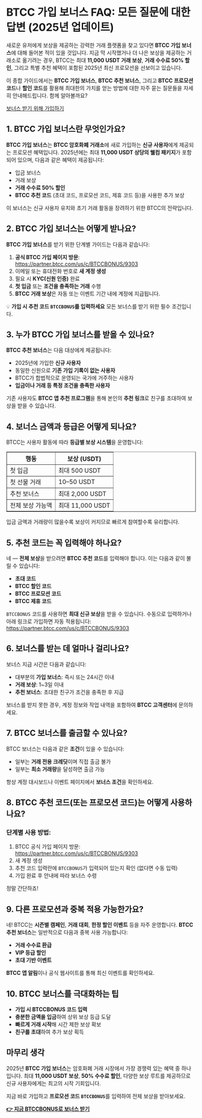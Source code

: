 <h1>BTCC 가입 보너스 FAQ: 모든 질문에 대한 답변 (2025년 업데이트)</h1>
<p>새로운 유저에게 보상을 제공하는 강력한 거래 플랫폼을 찾고 있다면 <strong>BTCC 가입 보너스</strong>에 대해 들어본 적이 있을 것입니다. 지금 막 시작했거나 더 나은 보상을 제공하는 거래소로 옮기려는 경우, BTCC는 최대 <strong>11,000 USDT 거래 보상</strong>, <strong>거래 수수료 50% 할인</strong>, 그리고 특별 추천 혜택이 포함된 2025년 최신 프로모션을 선보이고 있습니다.</p>
<p>이 종합 가이드에서는 <strong>BTCC 가입 보너스</strong>, <strong>BTCC 추천 보너스</strong>, 그리고 <strong>BTCC 프로모션 코드</strong>나 <strong>할인 코드</strong>를 활용해 최대한의 가치를 얻는 방법에 대한 자주 묻는 질문들을 자세히 안내해드립니다. 함께 알아볼까요?</p>
<p><a href="https://partner.btcc.com/us/c/BTCCBONUS/9303" target="_blank">보너스 받기 위해 가입하기</a></p>
<img src="https://images.mirror-media.xyz/publication-images/Vppr_T52t1oqRKt5Adhiz.png?height=960&amp;width=1920" decoding="async" data-nimg="fill" class="css-xah9so" style="position:absolute;top:0;left:0;bottom:0;right:0;box-sizing:border-box;padding:0;border:none;margin:auto;display:block;width:0;height:0;min-width:100%;max-width:100%;min-height:100%;max-height:100%">
<h2>1. BTCC 가입 보너스란 무엇인가요?</h2>
<p><strong>BTCC 가입 보너스</strong>는 <strong>BTCC 암호화폐 거래소</strong>에 새로 가입하는 <strong>신규 사용자</strong>에게 제공되는 프로모션 혜택입니다. 2025년에는 최대 <strong>11,000 USDT 상당의 웰컴 패키지</strong>가 포함되어 있으며, 다음과 같은 혜택이 제공됩니다:</p>
<ul>
  <li>입금 보너스</li>
  <li>거래 보상</li>
  <li><strong>거래 수수료 50% 할인</strong></li>
  <li><strong>BTCC 추천 코드</strong> (초대 코드, 프로모션 코드, 제휴 코드 등)을 사용한 추가 보상</li>
</ul>
<p>이 보너스는 신규 사용자 유치와 초기 거래 활동을 장려하기 위한 BTCC의 전략입니다.</p>

<h2>2. BTCC 가입 보너스는 어떻게 받나요?</h2>
<p><strong>BTCC 가입 보너스</strong>를 받기 위한 단계별 가이드는 다음과 같습니다:</p>
<ol>
  <li><strong>공식 BTCC 가입 페이지 방문</strong>:<br><a href="https://partner.btcc.com/us/c/BTCCBONUS/9303" target="_blank">https://partner.btcc.com/us/c/BTCCBONUS/9303</a></li>
  <li>이메일 또는 휴대전화 번호로 <strong>새 계정 생성</strong></li>
  <li>필요 시 <strong>KYC(신원 인증)</strong> 완료</li>
  <li><strong>첫 입금</strong> 또는 <strong>조건을 충족하는 거래</strong> 수행</li>
  <li><strong>BTCC 거래 보상</strong>은 자동 또는 이벤트 기간 내에 계정에 지급됩니다.</li>
</ol>
<p>💡 <strong>가입 시 추천 코드 <code>BTCCBONUS</code>를 입력하세요</strong> 모든 보너스를 받기 위한 필수 조건입니다.</p>

<h2>3. 누가 BTCC 가입 보너스를 받을 수 있나요?</h2>
<p><strong>BTCC 추천 보너스</strong>는 다음 대상에게 제공됩니다:</p>
<ul>
  <li>2025년에 가입한 <strong>신규 사용자</strong></li>
  <li>동일한 신원으로 <strong>기존 가입 기록이 없는 사용자</strong></li>
  <li>BTCC가 합법적으로 운영되는 국가에 거주하는 사용자</li>
  <li><strong>입금이나 거래 등 특정 조건을 충족한 사용자</strong></li>
</ul>
<p>기존 사용자도 <strong>BTCC 앱 추천 프로그램</strong>을 통해 본인의 <strong>추천 링크</strong>로 친구를 초대하여 보상을 받을 수 있습니다.</p>

<h2>4. 보너스 금액과 등급은 어떻게 되나요?</h2>
<p>BTCC는 사용자 활동에 따라 <strong>등급별 보상 시스템</strong>을 운영합니다:</p>
<table border="1" cellpadding="6" cellspacing="0">
<tr><th><strong>행동</strong></th><th><strong>보상 (USDT)</strong></th></tr>
<tr><td>첫 입금</td><td>최대 500 USDT</td></tr>
<tr><td>첫 선물 거래</td><td>10–50 USDT</td></tr>
<tr><td>추천 보너스</td><td>최대 2,000 USDT</td></tr>
<tr><td>전체 보상 가능액</td><td>최대 11,000 USDT</td></tr>
</table>
<p>입금 금액과 거래량이 많을수록 보상이 커지므로 빠르게 참여할수록 유리합니다.</p>

<h2>5. 추천 코드는 꼭 입력해야 하나요?</h2>
<p>네 — <strong>전체 보상</strong>을 받으려면 <strong>BTCC 추천 코드</strong>를 입력해야 합니다. 이는 다음과 같이 불릴 수 있습니다:</p>
<ul>
  <li><strong>초대 코드</strong></li>
  <li><strong>BTCC 할인 코드</strong></li>
  <li><strong>BTCC 프로모션 코드</strong></li>
  <li><strong>BTCC 제휴 코드</strong></li>
</ul>
<p><code>BTCCBONUS</code> 코드를 사용하면 <strong>최대 신규 보상</strong>을 받을 수 있습니다. 수동으로 입력하거나 아래 링크로 가입하면 자동 적용됩니다:<br><a href="https://partner.btcc.com/us/c/BTCCBONUS/9303" target="_blank">https://partner.btcc.com/us/c/BTCCBONUS/9303</a></p>

<h2>6. 보너스를 받는 데 얼마나 걸리나요?</h2>
<p>보너스 지급 시간은 다음과 같습니다:</p>
<ul>
  <li>대부분의 <strong>가입 보너스</strong>: 즉시 또는 24시간 이내</li>
  <li><strong>거래 보상</strong>: 1~3일 이내</li>
  <li><strong>추천 보너스</strong>: 초대한 친구가 조건을 충족한 후 지급</li>
</ul>
<p>보너스를 받지 못한 경우, 계정 정보와 작업 내역을 포함하여 <strong>BTCC 고객센터</strong>에 문의하세요.</p>

<h2>7. BTCC 보너스를 출금할 수 있나요?</h2>
<p>BTCC 보너스는 다음과 같은 <strong>조건</strong>이 있을 수 있습니다:</p>
<ul>
  <li>일부는 <strong>거래 전용 크레딧</strong>이며 직접 출금 불가</li>
  <li>일부는 <strong>최소 거래량</strong>을 달성하면 출금 가능</li>
</ul>
<p>항상 계정 대시보드나 이벤트 페이지에서 <strong>보너스 조건</strong>을 확인하세요.</p>

<h2>8. BTCC 추천 코드(또는 프로모션 코드)는 어떻게 사용하나요?</h2>
<h3>단계별 사용 방법:</h3>
<ol>
  <li>BTCC 공식 가입 페이지 방문:<br><a href="https://partner.btcc.com/us/c/BTCCBONUS/9303" target="_blank">https://partner.btcc.com/us/c/BTCCBONUS/9303</a></li>
  <li>새 계정 생성</li>
  <li>추천 코드 입력란에 <code>BTCCBONUS</code>가 입력되어 있는지 확인 (없다면 수동 입력)</li>
  <li>가입 완료 후 안내에 따라 보너스 수령</li>
</ol>
<p>정말 간단하죠!</p>

<h2>9. 다른 프로모션과 중복 적용 가능한가요?</h2>
<p>네! BTCC는 <strong>시즌별 캠페인</strong>, <strong>거래 대회</strong>, <strong>한정 할인 이벤트</strong> 등을 자주 운영합니다. <strong>BTCC 추천 보너스</strong>는 일반적으로 다음과 중복 사용 가능합니다:</p>
<ul>
  <li><strong>거래 수수료 환급</strong></li>
  <li><strong>VIP 등급 할인</strong></li>
  <li><strong>초대 기반 이벤트</strong></li>
</ul>
<p><strong>BTCC 앱 알림</strong>이나 공식 웹사이트를 통해 최신 이벤트를 확인하세요.</p>

<h2>10. BTCC 보너스를 극대화하는 팁</h2>
<ul>
  <li><strong>가입 시 BTCCBONUS 코드 입력</strong></li>
  <li><strong>충분한 금액을 입금</strong>하여 상위 보상 등급 도달</li>
  <li><strong>빠르게 거래 시작</strong>해 시간 제한 보상 확보</li>
  <li><strong>친구를 초대</strong>하여 추가 보상 획득</li>
</ul>

<h2>마무리 생각</h2>
<p>2025년 <strong>BTCC 가입 보너스</strong>는 암호화폐 거래 시장에서 가장 경쟁력 있는 혜택 중 하나입니다. 최대 <strong>11,000 USDT 보상</strong>, <strong>50% 수수료 할인</strong>, 다양한 보상 루트를 제공하므로 신규 사용자에게는 최고의 시작 기회입니다.</p>
<p>지금 바로 가입하고 <strong>프로모션 코드 <code>BTCCBONUS</code></strong>를 입력하여 전체 보상을 받아보세요.</p>
<p><a href="https://partner.btcc.com/us/c/BTCCBONUS/9303" target="_blank"><strong>👉 지금 BTCCBONUS로 보너스 받기</strong></a></p>
